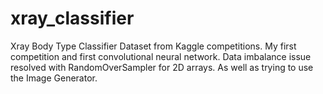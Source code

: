 # xray_classifier
Xray Body Type Classifier
Dataset from Kaggle competitions.
My first competition and first convolutional neural network.
Data imbalance issue resolved with RandomOverSampler for 2D arrays. As well as trying to use the Image Generator.
